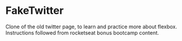 # FakeTwitter
Clone of the old twitter page, to learn and practice more about flexbox. Instructions followed from rocketseat bonus bootcamp content.
